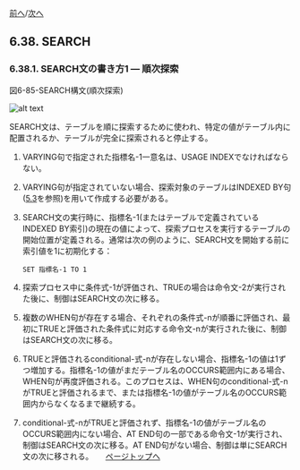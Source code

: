 <!--navi start-->
[前へ](6-37.md)/[次へ](6-38-2.md)
<!--navi end-->
## 6.38. SEARCH

### 6.38.1. SEARCH文の書き方1 ― 順次探索

図6-85-SEARCH構文(順次探索)

![alt text](Image/6-85-Search.png)

SEARCH文は、テーブルを順に探索するために使われ、特定の値がテーブル内に配置されるか、テーブルが完全に探索されると停止する。

1. VARYING句で指定された指標名-1一意名は、USAGE INDEXでなければならない。

2. VARYING句が指定されていない場合、探索対象のテーブルはINDEXED BY句([5.3](5-3.md)を参照)を用いて作成する必要がある。

3. SEARCH文の実行時に、指標名-1(またはテーブルで定義されているINDEXED BY索引)の現在の値によって、探索プロセスを実行するテーブルの開始位置が定義される。通常は次の例のように、SEARCH文を開始する前に索引値を1に初期化する：
   ```
   SET 指標名-1 TO 1
   ```
4. 探索プロセス中に条件式-1が評価され、TRUEの場合は命令文-2が実行された後に、制御はSEARCH文の次に移る。

5. 複数のWHEN句が存在する場合、それぞれの条件式-nが順番に評価され、最初にTRUEと評価された条件式に対応する命令文-nが実行された後に、制御はSEARCH文の次に移る。

6. TRUEと評価されるconditional-式-nが存在しない場合、指標名-1の値は1ずつ増加する。指標名-1の値がまだテーブル名のOCCURS範囲内にある場合、WHEN句が再度評価される。このプロセスは、WHEN句のconditional-式-nがTRUEと評価されるまで、または指標名-1の値がテーブル名のOCCURS範囲内からなくなるまで継続する。

7. conditional-式-nがTRUEと評価されず、指標名-1の値がテーブル名のOCCURS範囲内にない場合、AT END句の一部である命令文-1が実行され、制御はSEARCH文の次に移る。AT END句がない場合、制御は単にSEARCH文の次に移される。
 
[ページトップへ](6-38-1.md)
